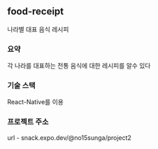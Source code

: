 ## food-receipt
나라별 대표 음식 레시피

### 요약
각 나라를 대표하는 전통 음식에 대한 레시피를 알수 있다

### 기술 스택
React-Native를 이용

### 프로젝트 주소
url - snack.expo.dev/@no15sunga/project2
